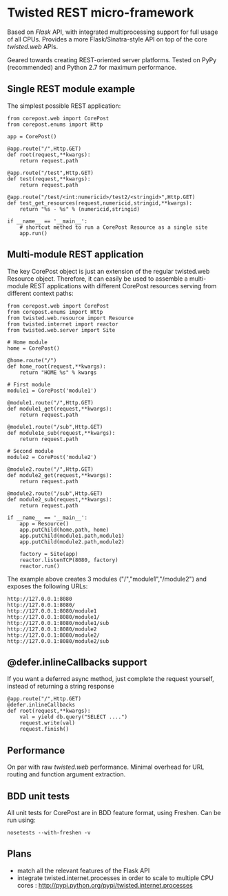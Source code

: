 Twisted REST micro-framework
================================

Based on *Flask* API, with integrated multiprocessing support for full usage of all CPUs. 
Provides a more Flask/Sinatra-style API on top of the core *twisted.web* APIs.

Geared towards creating REST-oriented server platforms.
Tested on PyPy (recommended) and Python 2.7 for maximum performance.

Single REST module example
--------------------------

The simplest possible REST application:

	from corepost.web import CorePost
	from corepost.enums import Http
	
	app = CorePost()
	
	@app.route("/",Http.GET)
	def root(request,**kwargs):
	    return request.path
	
	@app.route("/test",Http.GET)
	def test(request,**kwargs):
	    return request.path
	
	@app.route("/test/<int:numericid>/test2/<stringid>",Http.GET)
	def test_get_resources(request,numericid,stringid,**kwargs):
	    return "%s - %s" % (numericid,stringid)
	
	if __name__ == '__main__':
	    # shortcut method to run a CorePost Resource as a single site
	    app.run()


Multi-module REST application
--------------------------------

The key CorePost object is just an extension of the regular twisted.web Resource object.
Therefore, it can easily be used to assemble a multi-module REST applications with
different CorePost resources serving from different context paths:

    from corepost.web import CorePost
    from corepost.enums import Http
    from twisted.web.resource import Resource
    from twisted.internet import reactor
    from twisted.web.server import Site

	# Home module    
    home = CorePost()
    
    @home.route("/")
    def home_root(request,**kwargs):
        return "HOME %s" % kwargs
    
    # First module
    module1 = CorePost('module1')
    
    @module1.route("/",Http.GET)
    def module1_get(request,**kwargs):
        return request.path
    
    @module1.route("/sub",Http.GET)
    def module1e_sub(request,**kwargs):
        return request.path
    
    # Second module
    module2 = CorePost('module2')
    
    @module2.route("/",Http.GET)
    def module2_get(request,**kwargs):
        return request.path
    
    @module2.route("/sub",Http.GET)
    def module2_sub(request,**kwargs):
        return request.path
    
    if __name__ == '__main__':
        app = Resource()
        app.putChild(home.path, home)
        app.putChild(module1.path,module1)
        app.putChild(module2.path,module2)
    
        factory = Site(app)
        reactor.listenTCP(8080, factory) 
        reactor.run()                   

The example above creates 3 modules ("/","module1","/module2") and exposes the following URLs:

	http://127.0.0.1:8080					
	http://127.0.0.1:8080/				
	http://127.0.0.1:8080/module1		
	http://127.0.0.1:8080/module1/			
	http://127.0.0.1:8080/module1/sub		
	http://127.0.0.1:8080/module2			
	http://127.0.0.1:8080/module2/			
	http://127.0.0.1:8080/module2/sub	

	    
@defer.inlineCallbacks support
------------------------------

If you want a deferred async method, just complete the request yourself, instead of returning a string response

	@app.route("/",Http.GET)
	@defer.inlineCallbacks
	def root(request,**kwargs):
		val = yield db.query("SELECT ....")
		request.write(val)
		request.finish()
	    	        
Performance
-----------

On par with raw *twisted.web* performance. Minimal overhead for URL routing and function argument extraction.

BDD unit tests
--------------

All unit tests for CorePost are in BDD feature format, using Freshen.
Can be run using:

	nosetests --with-freshen -v

Plans
-----

* match all the relevant features of the Flask API
* integrate twisted.internet.processes in order to scale to multiple CPU cores : http://pypi.python.org/pypi/twisted.internet.processes